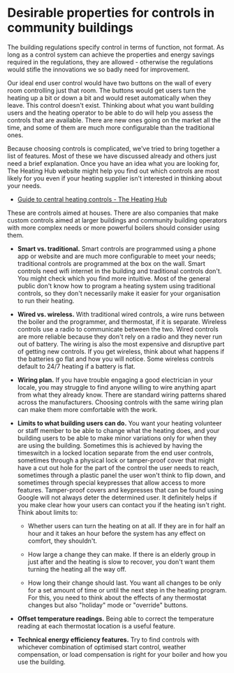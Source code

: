 # Desirable properties for controls in community buildings

The building regulations specify control in terms of function, not format.  As long as a control system can achieve the properties and energy savings required in the regulations, they are allowed - otherwise the regulations would stifle the innovations we so badly need for improvement. 

Our ideal end user control would have two buttons on the wall of every room controlling just that room.  The buttons would get users turn the heating up a bit or down a bit and would reset automatically when they leave.  This control doesn't exist.  Thinking about what you want building users and the heating operator to be able to do will help you assess the controls that are available.  There are new ones going on the market all the time, and some of them are much more configurable than the traditional ones. 

Because choosing controls is complicated, we've tried to bring together a list of features.  Most of these we have discussed already and others just need a brief explanation.   Once you have an idea what you are looking for, The Heating Hub website might help you find out which controls are most likely for you even if your heating supplier isn't interested in thinking about your needs.  

- [Guide to central heating controls - The Heating Hub](https://www.theheatinghub.co.uk/thermostat-guide-wireless-digital-room-central-heating-controls)


 These are controls aimed at houses.  There are also companies that make custom controls aimed at larger buildings and community building operators with more complex needs or more powerful boilers should consider using them.

- **Smart vs. traditional.** Smart controls are programmed using a phone app or website and are much more configurable to meet your needs; traditional controls are programmed at the box on the wall.  Smart controls need wifi internet in the building and traditional controls don't.  You might check which you find more intuitive.  Most of the general public don't know how to program a heating system using traditional controls, so they don't necessarily make it easier for your organisation to run their heating. 

- **Wired vs. wireless.** With traditional wired controls, a wire runs between the boiler and the programmer, and thermostat, if it is separate. Wireless controls use a radio to communicate between the two.  Wired controls are more reliable because they don't rely on a radio and they never run out of battery.  The wiring is also the most expensive and disruptive part of getting new controls.  If you get wireless, think about what happens if the batteries go flat and how you will notice.  Some wireless controls default to 24/7 heating if a battery is flat.

- **Wiring plan.** If you have trouble engaging a good electrician in your locale, you may struggle to find anyone willing to wire anything apart from what they already know.  There are standard wiring patterns shared across the manufacturers.  Choosing controls with the same wiring plan can make them more comfortable with the work. 

- **Limits to what building users can do.** You want your heating volunteer or staff member to be able to change what the heating does, and your building users to be able to make minor variations only for when they are using the building.  Sometimes this is achieved by having the timeswitch in a locked location separate from the end user controls, sometimes through a physical lock or tamper-proof cover that might have a cut out hole for the part of the control the user needs to reach, sometimes through a plastic panel the user won't think to flip down, and sometimes through special keypresses that allow access to more features.  Tamper-proof covers and keypresses that can be found using Google will not always deter the determined user.  It definitely helps if you make clear how your users can contact you if the heating isn't right.  Think about limits to:

    - Whether users can turn the heating on at all.  If they are in for half an hour and it takes an hour before the system has any effect on comfort, they shouldn't.  

    - How large a change they can make.  If there is an elderly group in just after and the heating is slow to recover, you don't want them turning the heating all the way off.

    - How long their change should last.  You want all changes to be only for a set amount of time or until the next step in the heating program.  For this, you need to think about the effects of any thermostat changes but also "holiday" mode or "override" buttons.

- **Offset temperature readings.** Being able to correct the temperature reading at each thermostat location is a useful feature. 

- **Technical energy efficiency features.** Try to find controls with whichever combination of optimised start control, weather compensation, or load compensation is right for your boiler and how you use the building.  

